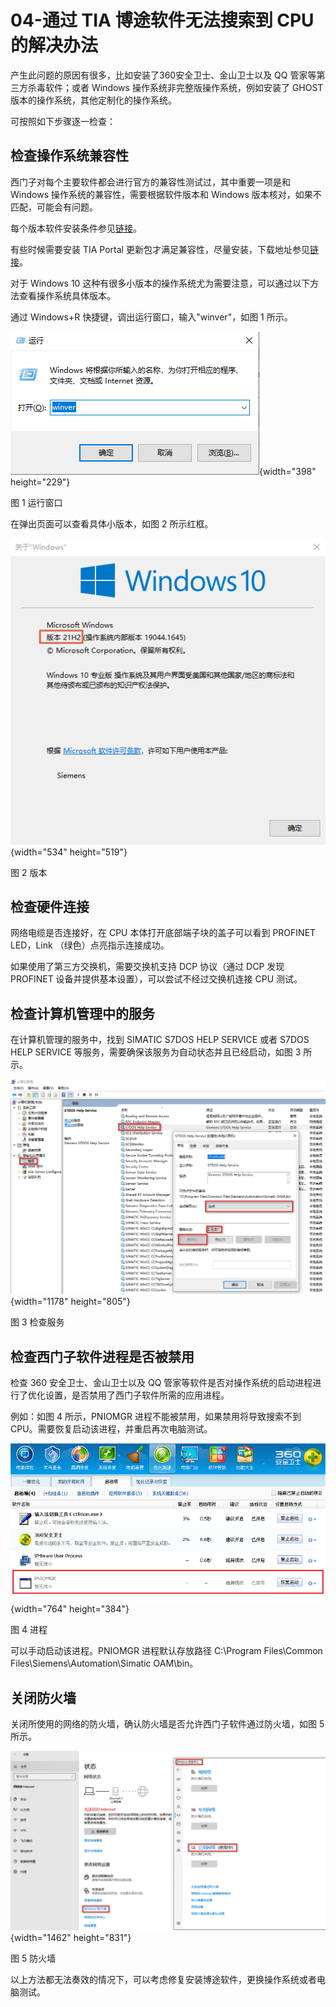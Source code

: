 # 04-通过 TIA 博途软件无法搜索到 CPU 的解决办法

产生此问题的原因有很多，比如安装了360安全卫士、金山卫士以及 QQ
管家等第三方杀毒软件；或者 Windows 操作系统非完整版操作系统，例如安装了
GHOST 版本的操作系统，其他定制化的操作系统。

可按照如下步骤逐一检查：

## 检查操作系统兼容性

西门子对每个主要软件都会进行官方的兼容性测试过，其中重要一项是和 Windows
操作系统的兼容性，需要根据软件版本和 Windows
版本核对，如果不匹配，可能会有问题。

每个版本软件安装条件参见[链接](../07-Program/install.md)。

有些时候需要安装 TIA Portal
更新包才满足兼容性，尽量安装，下载地址参见[链接](../01-resource/08-online_download.md)。

对于 Windows 10
这种有很多小版本的操作系统尤为需要注意，可以通过以下方法查看操作系统具体版本。

通过 Windows+R 快捷键，调出运行窗口，输入"winver"，如图 1 所示。

![](images/4-01.png){width="398" height="229"}

图 1 运行窗口

在弹出页面可以查看具体小版本，如图 2 所示红框。

![](images/4-02.png){width="534" height="519"}

图 2 版本

## 检查硬件连接

网络电缆是否连接好，在 CPU 本体打开底部端子块的盖子可以看到 PROFINET
LED，Link （绿色）点亮指示连接成功。

如果使用了第三方交换机，需要交换机支持 DCP 协议（通过 DCP 发现 PROFINET
设备并提供基本设置），可以尝试不经过交换机连接 CPU 测试。

## 检查计算机管理中的服务

在计算机管理的服务中，找到 SIMATIC S7DOS HELP SERVICE 或者 S7DOS HELP
SERVICE 等服务，需要确保该服务为自动状态并且已经启动，如图 3 所示。

![](images/4-03.png){width="1178" height="805"}

图 3 检查服务

## 检查西门子软件进程是否被禁用

检查 360 安全卫士、金山卫士以及 QQ
管家等软件是否对操作系统的启动进程进行了优化设置，是否禁用了西门子软件所需的应用进程。

例如：如图 4 所示，PNIOMGR 进程不能被禁用，如果禁用将导致搜索不到
CPU。需要恢复启动该进程，并重启再次电脑测试。

![](images/4-04.png){width="764" height="384"}

图 4 进程

可以手动启动该进程。PNIOMGR 进程默认存放路径 C:\\Program Files\\Common
Files\\Siemens\\Automation\\Simatic OAM\\bin。

## 关闭防火墙

关闭所使用的网络的防火墙，确认防火墙是否允许西门子软件通过防火墙，如图 5
所示。

![](images/4-05.png){width="1462" height="831"}

图 5 防火墙

以上方法都无法奏效的情况下，可以考虑修复安装博途软件，更换操作系统或者电脑测试。

